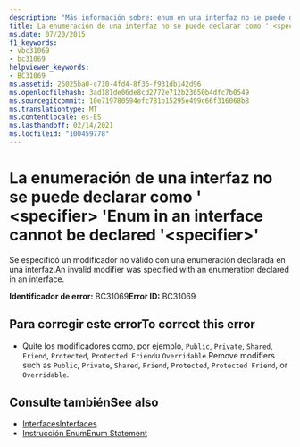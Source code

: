 ```yaml
---
description: "Más información sobre: enum en una interfaz no se puede declarar como ' <specifier> '"
title: La enumeración de una interfaz no se puede declarar como ' <specifier> '
ms.date: 07/20/2015
f1_keywords:
- vbc31069
- bc31069
helpviewer_keywords:
- BC31069
ms.assetid: 26025ba0-c710-4fd4-8f36-f931db142d96
ms.openlocfilehash: 3ad181de06de8cd2772e712b23650b4dfc7b0549
ms.sourcegitcommit: 10e719780594efc781b15295e499c66f316068b8
ms.translationtype: MT
ms.contentlocale: es-ES
ms.lasthandoff: 02/14/2021
ms.locfileid: "100459778"
---
```

# <a name="enum-in-an-interface-cannot-be-declared-specifier"></a><span data-ttu-id="42aaa-103">La enumeración de una interfaz no se puede declarar como ' \<specifier> '</span><span class="sxs-lookup"><span data-stu-id="42aaa-103">Enum in an interface cannot be declared '\<specifier>'</span></span>

<span data-ttu-id="42aaa-104">Se especificó un modificador no válido con una enumeración declarada en una interfaz.</span><span class="sxs-lookup"><span data-stu-id="42aaa-104">An invalid modifier was specified with an enumeration declared in an interface.</span></span>  
  
 <span data-ttu-id="42aaa-105">**Identificador de error:** BC31069</span><span class="sxs-lookup"><span data-stu-id="42aaa-105">**Error ID:** BC31069</span></span>  
  
## <a name="to-correct-this-error"></a><span data-ttu-id="42aaa-106">Para corregir este error</span><span class="sxs-lookup"><span data-stu-id="42aaa-106">To correct this error</span></span>  
  
- <span data-ttu-id="42aaa-107">Quite los modificadores como, por ejemplo, `Public`, `Private`, `Shared`, `Friend`, `Protected`, `Protected Friend`u `Overridable`.</span><span class="sxs-lookup"><span data-stu-id="42aaa-107">Remove modifiers such as `Public`, `Private`, `Shared`, `Friend`, `Protected`, `Protected Friend`, or `Overridable`.</span></span>  
  
## <a name="see-also"></a><span data-ttu-id="42aaa-108">Consulte también</span><span class="sxs-lookup"><span data-stu-id="42aaa-108">See also</span></span>

- [<span data-ttu-id="42aaa-109">Interfaces</span><span class="sxs-lookup"><span data-stu-id="42aaa-109">Interfaces</span></span>](../programming-guide/language-features/interfaces/index.md)
- [<span data-ttu-id="42aaa-110">Instrucción Enum</span><span class="sxs-lookup"><span data-stu-id="42aaa-110">Enum Statement</span></span>](../language-reference/statements/enum-statement.md)
